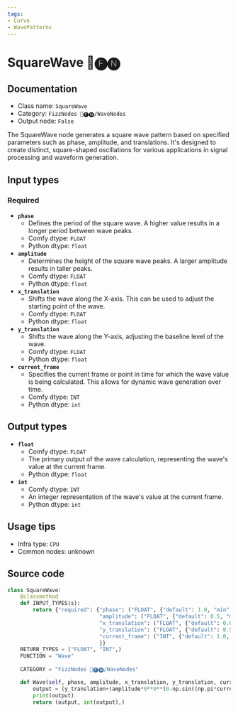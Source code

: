 ```yaml
---
tags:
- Curve
- WavePatterns
---
```


# SquareWave 📅🅕🅝
## Documentation
- Class name: `SquareWave`
- Category: `FizzNodes 📅🅕🅝/WaveNodes`
- Output node: `False`

The SquareWave node generates a square wave pattern based on specified parameters such as phase, amplitude, and translations. It's designed to create distinct, square-shaped oscillations for various applications in signal processing and waveform generation.
## Input types
### Required
- **`phase`**
    - Defines the period of the square wave. A higher value results in a longer period between wave peaks.
    - Comfy dtype: `FLOAT`
    - Python dtype: `float`
- **`amplitude`**
    - Determines the height of the square wave peaks. A larger amplitude results in taller peaks.
    - Comfy dtype: `FLOAT`
    - Python dtype: `float`
- **`x_translation`**
    - Shifts the wave along the X-axis. This can be used to adjust the starting point of the wave.
    - Comfy dtype: `FLOAT`
    - Python dtype: `float`
- **`y_translation`**
    - Shifts the wave along the Y-axis, adjusting the baseline level of the wave.
    - Comfy dtype: `FLOAT`
    - Python dtype: `float`
- **`current_frame`**
    - Specifies the current frame or point in time for which the wave value is being calculated. This allows for dynamic wave generation over time.
    - Comfy dtype: `INT`
    - Python dtype: `int`
## Output types
- **`float`**
    - Comfy dtype: `FLOAT`
    - The primary output of the wave calculation, representing the wave's value at the current frame.
    - Python dtype: `float`
- **`int`**
    - Comfy dtype: `INT`
    - An integer representation of the wave's value at the current frame.
    - Python dtype: `int`
## Usage tips
- Infra type: `CPU`
- Common nodes: unknown


## Source code
```python
class SquareWave:
    @classmethod
    def INPUT_TYPES(s):
        return {"required": {"phase": ("FLOAT", {"default": 1.0, "min": 0.0, "max": 9999.0, "step": 1.0}),
                             "amplitude": ("FLOAT", {"default": 0.5, "min": 0.0, "max": 9999.0, "step": 0.1}),
                             "x_translation": ("FLOAT", {"default": 0.0, "min": 0.0, "max": 9999.0, "step": 1.0}),
                             "y_translation": ("FLOAT", {"default": 0.5, "min": 0.0, "max": 9999.0, "step": 0.05}),
                             "current_frame": ("INT", {"default": 1.0, "min": 0.0, "max": 9999.0, "step": 1.0}),
                             }}
    RETURN_TYPES = ("FLOAT", "INT",)
    FUNCTION = "Wave"
    
    CATEGORY = "FizzNodes 📅🅕🅝/WaveNodes"

    def Wave(self, phase, amplitude, x_translation, y_translation, current_frame):
        output = (y_translation+(amplitude*0**0**(0-np.sin((np.pi*current_frame/phase-x_translation)))))
        print(output)
        return (output, int(output),)

```
